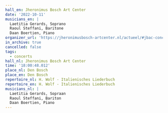 ```yaml
---
hall_en: Jheronimus Bosch Art Center
date: '2022-10-11'
musicians_en: |
  Laetitia Gerards, Soprano
  Raoul Steffani, Baritone
  Daan Boertien, Piano
organizer_url: 'https://jheronimusbosch-artcenter.nl/actueel/#jbac-concert'
in_archive: true
cancelled: false
tags:
  - concerts
hall_nl: Jheronimus Bosch Art Center
time: '18:00:48.012'
place_nl: Den Bosch
place_en: Den Bosch
repertoire_nl: H. Wolf - Italienisches Liederbuch
repertoire_en: H. Wolf - Italienisches Liederbuch
musicians_nl: |
  Laetitia Gerards, Sopraan
  Raoul Steffani, Bariton
  Daan Boertien, Piano
---
```


